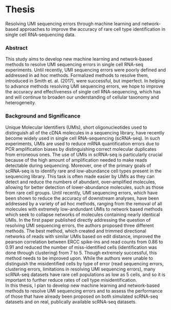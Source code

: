 # Thesis
Resolving UMI sequencing errors through machine learning and network-based approaches to improve the accuracy of rare cell type identification in single cell RNA-sequencing data.

### Abstract

This study aims to develop new machine learning and network-based methods to  resolve UMI sequencing errors in single cell RNA-seq experiments. Until recently, UMI sequencing errors were poorly defined and addressed in ad hoc methods. Formalized methods to resolve them, introduced in Smith et. al. (2017), were successful, but imperfect. In helping to advance methods resolving UMI sequencing errors, we hope to improve the accuracy and effectiveness of single cell RNA-sequencing, which has and will continue to broaden our understanding of cellular taxonomy and heterogeneity.

### Background and Significance

Unique Molecular Identifiers (UMIs), short oligonucleotides used to distinguish all of the cDNA molecules in a sequencing library, have recently become widely used in single cell RNA-sequencing (scRNA-seq). In such experiments, UMIs are used to reduce mRNA quantification errors due to PCR amplification biases by distinguishing correct molecular duplicates from erroneous ones. The use of UMIs in scRNA-seq is particularly crucial because of the high amount of amplification needed to make reads detectable during sequencing. Moreover, one of the primary goals of scRNA-seq is to identify rare and low-abundance cell types present in the sequencing library. This task is often made easier by UMIs as they can detect and reduce the numbers of abundant, over-amplified molecules, allowing for better detection of lower-abundance molecules, such as those from rare cell groups.
 	Until recently, UMI sequencing errors, which have been shown to reduce the accuracy of downstream analyses, have been addressed by a variety of ad hoc methods, ranging from the removal of all molecules with extremely low-andundant UMIs to network based methods which seek to collapse networks of molecules containing nearly identical UMIs. In the first paper published directly addressing the question of resolving UMI sequencing errors, the authors proposed three different methods. The best method, which created and trimmed directional networks of reads with similar UMIs based on edit distance, improved the pearson correlation between ERCC spike-ins and read counts from 0.86 to 0.91 and reduced the number of miss-identified cells (identification was done through clustering) from 7 to 5. Though extremely successful, this method needs to be improved upon. While the authors were unable to distinguish the misidentified cells by type of error (read sequencing errors, clustering errors, limitations in resolving UMI sequencing errors), many scRNA-seq datasets have rare cell populations as low as 5 cells, and so it is important to further reduce rates of cell type misidentification.   
In this thesis, I plan to develop new machine learning and network-based methods to resolve UMI sequencing errors and to assess the performance of those that have already been proposed on both simulated scRNA-seq datasets and on real, publically available scRNA-seq datasets.
